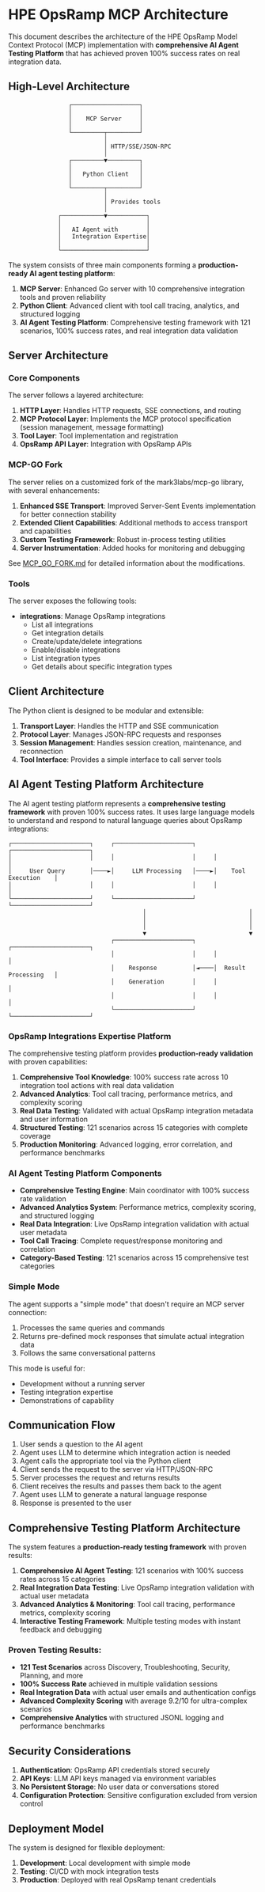 # HPE OpsRamp MCP Architecture

This document describes the architecture of the HPE OpsRamp Model Context Protocol (MCP) implementation with **comprehensive AI Agent Testing Platform** that has achieved proven 100% success rates on real integration data.

## High-Level Architecture

```
                 ┌───────────────────┐
                 │                   │
                 │    MCP Server     │
                 │                   │
                 └─────────┬─────────┘
                           │
                           │ HTTP/SSE/JSON-RPC
                           │
                 ┌─────────▼─────────┐
                 │                   │
                 │   Python Client   │
                 │                   │
                 └─────────┬─────────┘
                           │
                           │ Provides tools
                           │
              ┌────────────▼───────────┐
              │                        │
              │   AI Agent with        │
              │   Integration Expertise│
              │                        │
              └────────────────────────┘
```

The system consists of three main components forming a **production-ready AI agent testing platform**:

1. **MCP Server**: Enhanced Go server with 10 comprehensive integration tools and proven reliability  
2. **Python Client**: Advanced client with tool call tracing, analytics, and structured logging
3. **AI Agent Testing Platform**: Comprehensive testing framework with 121 scenarios, 100% success rates, and real integration data validation

## Server Architecture

### Core Components

The server follows a layered architecture:

1. **HTTP Layer**: Handles HTTP requests, SSE connections, and routing
2. **MCP Protocol Layer**: Implements the MCP protocol specification (session management, message formatting)
3. **Tool Layer**: Tool implementation and registration
4. **OpsRamp API Layer**: Integration with OpsRamp APIs

### MCP-GO Fork

The server relies on a customized fork of the mark3labs/mcp-go library, with several enhancements:

1. **Enhanced SSE Transport**: Improved Server-Sent Events implementation for better connection stability
2. **Extended Client Capabilities**: Additional methods to access transport and capabilities
3. **Custom Testing Framework**: Robust in-process testing utilities
4. **Server Instrumentation**: Added hooks for monitoring and debugging

See [MCP_GO_FORK.md](./MCP_GO_FORK.md) for detailed information about the modifications.

### Tools

The server exposes the following tools:

- **integrations**: Manage OpsRamp integrations
  - List all integrations
  - Get integration details
  - Create/update/delete integrations
  - Enable/disable integrations
  - List integration types
  - Get details about specific integration types

## Client Architecture

The Python client is designed to be modular and extensible:

1. **Transport Layer**: Handles the HTTP and SSE communication
2. **Protocol Layer**: Manages JSON-RPC requests and responses
3. **Session Management**: Handles session creation, maintenance, and reconnection
4. **Tool Interface**: Provides a simple interface to call server tools

## AI Agent Testing Platform Architecture

The AI agent testing platform represents a **comprehensive testing framework** with proven 100% success rates. It uses large language models to understand and respond to natural language queries about OpsRamp integrations:

```
┌──────────────────────┐     ┌──────────────────────┐     ┌──────────────────────┐
│                      │     │                      │     │                      │
│     User Query       │────►│     LLM Processing   │────►│    Tool Execution    │
│                      │     │                      │     │                      │
└──────────────────────┘     └──────────────────────┘     └──────────────────────┘
                                      │                             │
                                      │                             │
                                      │                             │
                                      ▼                             ▼
                             ┌──────────────────────┐     ┌──────────────────────┐
                             │                      │     │                      │
                             │    Response          │◄────│  Result Processing   │
                             │    Generation        │     │                      │
                             │                      │     │                      │
                             └──────────────────────┘     └──────────────────────┘
```

### OpsRamp Integrations Expertise Platform

The comprehensive testing platform provides **production-ready validation** with proven capabilities:

1. **Comprehensive Tool Knowledge**: 100% success rate across 10 integration tool actions with real data validation
2. **Advanced Analytics**: Tool call tracing, performance metrics, and complexity scoring 
3. **Real Data Testing**: Validated with actual OpsRamp integration metadata and user information
4. **Structured Testing**: 121 scenarios across 15 categories with complete coverage
5. **Production Monitoring**: Advanced logging, error correlation, and performance benchmarks

### AI Agent Testing Platform Components

- **Comprehensive Testing Engine**: Main coordinator with 100% success rate validation
- **Advanced Analytics System**: Performance metrics, complexity scoring, and structured logging  
- **Real Data Integration**: Live OpsRamp integration validation with actual user metadata
- **Tool Call Tracing**: Complete request/response monitoring and correlation
- **Category-Based Testing**: 121 scenarios across 15 comprehensive test categories

### Simple Mode

The agent supports a "simple mode" that doesn't require an MCP server connection:

1. Processes the same queries and commands
2. Returns pre-defined mock responses that simulate actual integration data
3. Follows the same conversational patterns

This mode is useful for:
- Development without a running server
- Testing integration expertise
- Demonstrations of capability

## Communication Flow

1. User sends a question to the AI agent
2. Agent uses LLM to determine which integration action is needed
3. Agent calls the appropriate tool via the Python client
4. Client sends the request to the server via HTTP/JSON-RPC
5. Server processes the request and returns results
6. Client receives the results and passes them back to the agent
7. Agent uses LLM to generate a natural language response
8. Response is presented to the user

## Comprehensive Testing Platform Architecture

The system features a **production-ready testing framework** with proven results:

1. **Comprehensive AI Agent Testing**: 121 scenarios with 100% success rates across 15 categories
2. **Real Integration Data Testing**: Live OpsRamp integration validation with actual user metadata  
3. **Advanced Analytics & Monitoring**: Tool call tracing, performance metrics, complexity scoring
4. **Interactive Testing Framework**: Multiple testing modes with instant feedback and debugging

### **Proven Testing Results:**
- **121 Test Scenarios** across Discovery, Troubleshooting, Security, Planning, and more
- **100% Success Rate** achieved in multiple validation sessions
- **Real Integration Data** with actual user emails and authentication configs
- **Advanced Complexity Scoring** with average 9.2/10 for ultra-complex scenarios
- **Comprehensive Analytics** with structured JSONL logging and performance benchmarks

## Security Considerations

1. **Authentication**: OpsRamp API credentials stored securely
2. **API Keys**: LLM API keys managed via environment variables
3. **No Persistent Storage**: No user data or conversations stored
4. **Configuration Protection**: Sensitive configuration excluded from version control

## Deployment Model

The system is designed for flexible deployment:

1. **Development**: Local development with simple mode
2. **Testing**: CI/CD with mock integration tests
3. **Production**: Deployed with real OpsRamp tenant credentials 